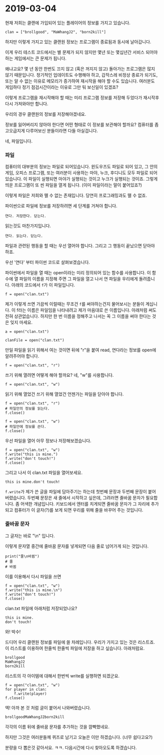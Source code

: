 # 2019-03-04

현재 저희는 클랜에 가입되어 있는 플레이어의 정보를 가지고 있습니다.

```
clan = ["brollgood", "MaWhangJ2", "born2kill"]
```

하지만 이렇게 가지고 있는 클랜원 정보는 프로그램이 종료됨과 동시에 날아갑니다.

이게 우리 테스트 코드에서는 별 문제가 되지 않지만
몇년 또는 몇십년간 서비스 되어야 하는 게임에서는 큰 문제가 됩니다.

왜냐고요? 몇 년 동안 한번도 끄지 않고 (혹은 꺼지지 않고) 돌아가는
프로그램은 많지 않기 때문입니다.
정기적인 업데이트도 수행해야 하고, 갑작스레 비정상 종료가 되기도,
또는 알 수 없는 이유로 메모리가 증가하여 재시작을 해야 할 수도 있습니다.
여러분도 게임하다 정기 점검시간이라는 이유로 그만 둬 보신일이 있겠죠?

이렇게 프로그램을 재시작해야 할 때는 미리 프로그램 정보를 저장해 두었다가
재시작후 다시 가져와야만 합니다.

우리의 경우 클랜원의 정보를 저장해야겠네요.

정보를 잃어버리지 않아야 한다면 어떤 형태로 이 정보를 보관해야 할까요?
컴퓨터를 좀 고오급지게 다루어보신 분들이라면 다들 아실겁니다.

네, 파일입니다.

### 파일

컴퓨터의 대부분의 정보는 파일로 되어있습니다. 윈도우즈도 파일로 되어 있고,
그 안의 게임, 오피스 프로그램, 또는 여러분이 사용하는 마야, 누크, 후디니도
모두 파일로 되어 있습니다. 이 파일이 실행되면 마야가 실행되는 것이고 누크가
실행되는 것이죠. 그렇게 띄운 프로그램이 또 씬 파일을 열게 됩니다. (이미 파일이라는
말이 붙어있죠?)

이렇게 파일은 저희와 뗄 수 없는 존재입니다. 당연히 프로그래밍과도 뗄 수 없죠.

파이썬으로 파일에 정보를 저장하려면 세 단계를 거쳐야 합니다.

```
연다. 저장한다. 닫는다.
```

읽는것도 마찬가지입니다.

```
연다. 읽는다. 닫는다.
```

파일과 관련된 행동을 할 때는 우선 열어야 합니다. 그리고 그 행동이 끝났으면 닫아야 하죠.

우선 '연다' 부터 파이썬 코드로 살펴보겠습니다.

파이썬에서 파일을 열 때는 open이라는 미리 정의되어 있는 함수를 사용합니다.
이 함수에 열 파일의 이름을 지정해 주면 그 파일을 열고 나서
연 파일을 우리에게 돌려줍니다. 아래의 코드에서 `f`가 이 파일입니다.

```
f = open("clan.txt")
```

제가 이렇게 쓰면 가끔씩 이럴때는 무조건 `f`를 써야하는건지 물어보시는 분들이 계십니다.
이 f라는 이름은 파일임을 나타내려고 제가 마음대로 쓴 이름입니다.
아래처럼 써도 전혀 상관없습니다. 하지만 한 번 이름을 정해주고 나서는 꼭 그 이름을
써야 한다는 것은 잊지 마세요.

```
a = open("clan.txt")
```

```
clanFile = open("clan.txt")
```

만일 파일을 읽기 위해서 여는 것이면 뒤에 "r"을 붙여 read, 연다라는 정보를 open에 알려주어야 합니다.

```
f = open("clan.txt", "r")
```

쓰기 위해 열려면 어떻게 해야 할까요? 네, "w"를 사용합니다.

```
f = open("clan.txt", "w")
```

읽기 위해 열었건 쓰기 위해 열었건 언젠가는 파일을 닫아야 합니다.

```
f = open("clan.txt", "r")
# 파일안의 정보를 읽는다.
f.close()
```

```
f = open("clan.txt", "w")
# 파일안에 정보를 쓴다.
f.close()
```

우선 파일을 열어 아무 정보나 저장해보겠습니다.

```
f = open("clan.txt", "w")
f.write("this is mine.")
f.write("don't touch!")
f.close()
```

그리고 나서 이 clan.txt 파일을 열어보세요.

```
this is mine.don't touch!
```

`f.write`가 제가 쓴 글을 파일에 담아주기는 하는데 첫번째 문장과 두번째 문장이 붙어 버렸습니다.
두번째 문장은 새 줄에서 시작하고 싶은데, 그려러면 줄바꿈 문자가 필요합니다. 좀 어색한 개념입니다.
키보드에서 엔터를 치게되면 줄바꿈 문자가 그 자리에 추가되고 컴퓨터가 이 글자(?)를 보게 되면
우리를 위해 줄을 바꾸어 주는 것입니다.

### 줄바꿈 문자

그 글자는 바로 "\n" 입니다.

이렇게 문자열 중간에 줄바꿈 문자를 넣게되면 다음 줄로 넘어가게 되는 것입니다.
```
print("줄\n바뀜")
# 줄
# 바뀜
```

이를 이용해서 다시 파일을 쓰면

```
f = open("clan.txt", "w")
f.write("this is mine.\n")
f.write("don't touch!")
f.close()
```

clan.txt 파일에 아래처럼 저장되었나요?

```
this is mine.
don't touch!
```

와! 박수!

드디어 우리 클랜원 정보를 파일에 쓸 차례입니다.
우리가 가지고 있는 것은 리스트죠.
이 리스트를 이용하여 한줄씩 한줄씩 파일에 저장을 하고 싶습니다.
아래처럼요.

```
brollgood
MaWhangJ2
born2kill
```

리스트의 각 아이템에 대해서 한번씩 write를 실행하면 되겠군요.

```
f = open("clan.txt", "w")
for player in clan:
	f.write(player)
f.close()
```

엑! 아까 본 것 처럼 글이 붙어서 나와버렸습니다.

```
brollgoodMaWhangJ2born2kill
```

각각의 이름 뒤에 줄바꿈 문자를 추가하는 것을 깜빡했네요.

하지만 그것은 여러분들께 퀴즈로 남기고 오늘은 이만 하겠습니다. (너무 쉽다고요?)

분량을 다 뽑은것 같아서요. ㅋㅋ. 다음시간에 다시 찾아오도록 하겠습니다.
